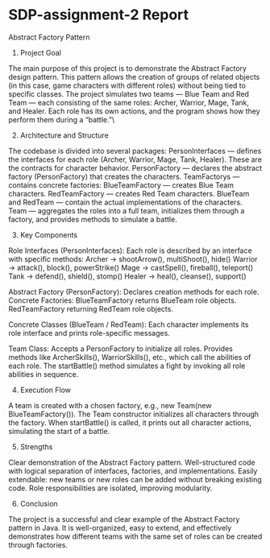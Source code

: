 # SDP-assignment-2 Report
Abstract Factory Pattern
1. Project Goal

The main purpose of this project is to demonstrate the Abstract Factory design pattern.
This pattern allows the creation of groups of related objects (in this case, game characters with different roles) without being tied to specific classes.
The project simulates two teams — Blue Team and Red Team — each consisting of the same roles: Archer, Warrior, Mage, Tank, and Healer.
Each role has its own actions, and the program shows how they perform them during a “battle.”\

2. Architecture and Structure

The codebase is divided into several packages:
PersonInterfaces — defines the interfaces for each role (Archer, Warrior, Mage, Tank, Healer). These are the contracts for character behavior.
PersonFactory — declares the abstract factory (PersonFactory) that creates the characters.
TeamFactorys — contains concrete factories:
BlueTeamFactory — creates Blue Team characters.
RedTeamFactory — creates Red Team characters.
BlueTeam and RedTeam — contain the actual implementations of the characters.
Team — aggregates the roles into a full team, initializes them through a factory, and provides methods to simulate a battle.

3. Key Components

Role Interfaces (PersonInterfaces):
Each role is described by an interface with specific methods:
Archer → shootArrow(), multiShoot(), hide()
Warrior → attack(), block(), powerStrike()
Mage → castSpell(), fireball(), teleport()
Tank → defend(), shield(), stomp()
Healer → heal(), cleanse(), support()

Abstract Factory (PersonFactory):
Declares creation methods for each role.
Concrete Factories:
BlueTeamFactory returns BlueTeam role objects.
RedTeamFactory returning RedTeam role objects.

Concrete Classes (BlueTeam / RedTeam):
Each character implements its role interface and prints role-specific messages.

Team Class:
Accepts a PersonFactory to initialize all roles.
Provides methods like ArcherSkills(), WarriorSkills(), etc., which call the abilities of each role.
The startBattle() method simulates a fight by invoking all role abilities in sequence.

4. Execution Flow

A team is created with a chosen factory, e.g., new Team(new BlueTeamFactory()).
The Team constructor initializes all characters through the factory.
When startBattle() is called, it prints out all character actions, simulating the start of a battle.

5. Strengths

Clear demonstration of the Abstract Factory pattern.
Well-structured code with logical separation of interfaces, factories, and implementations.
Easily extendable: new teams or new roles can be added without breaking existing code.
Role responsibilities are isolated, improving modularity.

6. Conclusion

The project is a successful and clear example of the Abstract Factory pattern in Java.
It is well-organized, easy to extend, and effectively demonstrates how different teams with the same set of roles can be created through factories.
